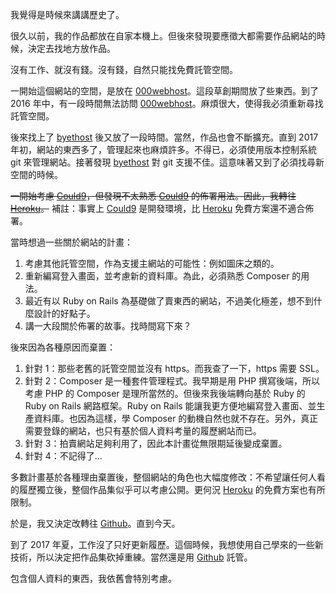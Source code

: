 我覺得是時候來講講歷史了。

很久以前，我的作品都放在自家本機上。但後來發現要應徵大都需要作品網站的時候，決定去找地方放作品。

沒有工作、就沒有錢。沒有錢，自然只能找免費託管空間。

一開始這個網站的空間，是放在 [000webhost]。這段草創期間放了些東西。到了 2016 年中，有一段時間無法訪問 [000webhost]。麻煩很大，使得我必須重新尋找託管空間。

後來找上了 [byethost] 後又放了一段時間。當然，作品也會不斷擴充。直到 2017 年初，網站的東西多了，管理起來也麻煩許多。不得已，必須使用版本控制系統 git 來管理網站。接著發現 [byethost] 對 git 支援不佳。這意味著又到了必須找尋新空間的時候。

<del>一開始考慮 [Could9]，但發現不太熟悉 [Could9] 的佈署用法。因此，我轉往 [Heroku]。</del> 補註：事實上 [Could9] 是開發環境，比 [Heroku] 免費方案還不適合佈署。

當時想過一些關於網站的計畫：

1. 考慮其他託管空間，作為支援主網站的可能性：例如圖床之類的。
2. 重新編寫登入畫面，並考慮新的資料庫。為此，必須熟悉 Composer 的用法。
3. 最近有以 Ruby on Rails 為基礎做了賣東西的網站，不過美化極差，想不到什麼設計的好點子。
4. 講一大段關於佈署的故事。找時間寫下來？

後來因為各種原因而棄置：

1. 針對 1：那些老舊的託管空間並沒有 https。而我查了一下，https 需要 SSL。
2. 針對 2：Composer 是一種套件管理程式。我早期是用 PHP 撰寫後端，所以考慮 PHP 的 Composer 是理所當然的。但後來我後端轉向基於 Ruby 的 Ruby on Rails 網路框架。Ruby on Rails 能讓我更方便地編寫登入畫面、並生產資料庫。也因為這樣，學 Composer 的動機自然也就不存在。另外，真正需要登錄的網站，也只有基於個人資料考量的履歷網站而已。
3. 針對 3：拍賣網站足夠利用了，因此本計畫從無限期延後變成棄置。
4. 針對 4：不記得了...

多數計畫基於各種理由棄置後，整個網站的角色也大幅度修改：不希望讓任何人看的履歷獨立後，整個作品集似乎可以考慮公開。更何況 [Heroku] 的免費方案也有所限制。

於是，我又決定改轉往 [Github]。直到今天。

到了 2017 年夏，工作沒了只好更新履歷。這個時候，我想使用自己學來的一些新技術，所以決定把作品集砍掉重練。當然還是用 [Github] 託管。

包含個人資料的東西，我依舊會特別考慮。

[000webhost]:https://www.000webhost.com
[byethost]:https://byet.host/
[Could9]:https://c9.io
[Heroku]:https://www.heroku.com
[Github]:https://github.com
